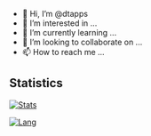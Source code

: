 - 👋 Hi, I’m @dtapps
- 👀 I’m interested in ...
- 🌱 I’m currently learning ...
- 💞️ I’m looking to collaborate on ...
- 📫 How to reach me ...

<!---
dtapps/dtapps is a ✨ special ✨ repository because its `README.md` (this file) appears on your GitHub profile.
You can click the Preview link to take a look at your changes.
--->

## Statistics

[![Stats](https://github-readme-stats.vercel.app/api?username=dtapps&count_private=true&show_icons=true&include_all_commits=true)](https://github.com/dtapps)

[![Lang](https://github-readme-stats.vercel.app/api/top-langs/?username=dtapps&langs_count=8&layout=compact&count_private=true&hide_title=true)](https://github.com/dtapps)
